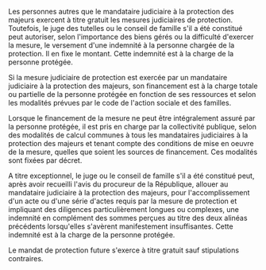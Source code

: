   
 Les personnes autres que le mandataire judiciaire à la protection des majeurs exercent à titre gratuit les mesures judiciaires de protection. Toutefois, le juge des tutelles ou le conseil de famille s'il a été constitué peut autoriser, selon l'importance des biens gérés ou la difficulté d'exercer la mesure, le versement d'une indemnité à la personne chargée de la protection. Il en fixe le montant. Cette indemnité est à la charge de la personne protégée.  

  
 Si la mesure judiciaire de protection est exercée par un mandataire judiciaire à la protection des majeurs, son financement est à la charge totale ou partielle de la personne protégée en fonction de ses ressources et selon les modalités prévues par le code de l'action sociale et des familles.  

  
 Lorsque le financement de la mesure ne peut être intégralement assuré par la personne protégée, il est pris en charge par la collectivité publique, selon des modalités de calcul communes à tous les mandataires judiciaires à la protection des majeurs et tenant compte des conditions de mise en oeuvre de la mesure, quelles que soient les sources de financement. Ces modalités sont fixées par décret.  

  
 A titre exceptionnel, le juge ou le conseil de famille s'il a été constitué peut, après avoir recueilli l'avis du procureur de la République, allouer au mandataire judiciaire à la protection des majeurs, pour l'accomplissement d'un acte ou d'une série d'actes requis par la mesure de protection et impliquant des diligences particulièrement longues ou complexes, une indemnité en complément des sommes perçues au titre des deux alinéas précédents lorsqu'elles s'avèrent manifestement insuffisantes. Cette indemnité est à la charge de la personne protégée.  

  
 Le mandat de protection future s'exerce à titre gratuit sauf stipulations contraires.  
